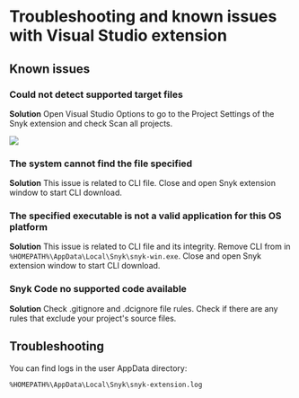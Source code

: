 # Troubleshooting and known issues with Visual Studio extension

## Known issues

### Could not detect supported target files

**Solution** Open Visual Studio Options to go to the Project Settings of the Snyk extension and check Scan all projects.

![](../../../.gitbook/assets/readme\_image\_4\_1.png)

### The system cannot find the file specified

**Solution** This issue is related to CLI file. Close and open Snyk extension window to start CLI download.

### The specified executable is not a valid application for this OS platform

**Solution** This issue is related to CLI file and its integrity. Remove CLI from in\
`%HOMEPATH%\AppData\Local\Snyk\snyk-win.exe`. Close and open Snyk extension window to start CLI download.

### Snyk Code no supported code available

**Solution** Check .gitignore and .dcignore file rules. Check if there are any rules that exclude your project's source files.

## Troubleshooting

You can find logs in the user AppData directory:

```
%HOMEPATH%\AppData\Local\Snyk\snyk-extension.log
```
